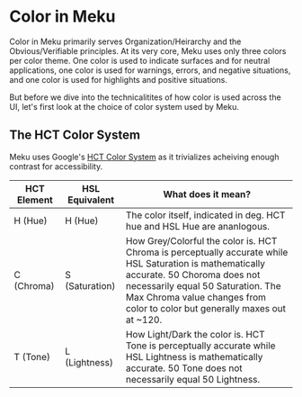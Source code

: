# Color in Meku

Color in Meku primarily serves Organization/Heirarchy and the Obvious/Verifiable principles. At its
very core, Meku uses only three colors per color theme. One color is used to indicate surfaces and
for neutral applications, one color is used for warnings, errors, and negative situations, and one
color is used for highlights and positive situations.

But before we dive into the technicalitites of how color is used across the UI, let's first look at
the choice of color system used by Meku.

## The HCT Color System

Meku uses Google's [HCT Color System](https://material.io/blog/science-of-color-design) as it
trivializes acheiving enough contrast for accessibility.

| HCT Element | HSL Equivalent | What does it mean?                                                                                                                                                                                                                                          |
| ----------- | -------------- | ----------------------------------------------------------------------------------------------------------------------------------------------------------------------------------------------------------------------------------------------------------- |
| H (Hue)     | H (Hue)        | The color itself, indicated in deg. HCT hue and HSL Hue are ananlogous.                                                                                                                                                                                     |
| C (Chroma)  | S (Saturation) | How Grey/Colorful the color is. HCT Chroma is perceptually accurate while HSL Saturation is mathematically accurate. 50 Choroma does not necessarily equal 50 Saturation. The Max Chroma value changes from color to color but generally maxes out at ~120. |
| T (Tone)    | L (Lightness)  | How Light/Dark the color is. HCT Tone is perceptually accurate while HSL Lightness is mathematically accurate. 50 Tone does not necessarily equal 50 Lightness.                                                                                             |

<!-- 4 Colors + Tones:
    - Surfaces/Neutral
    - Positive
    - Negative
    - Highlight/Hierarchy -->
